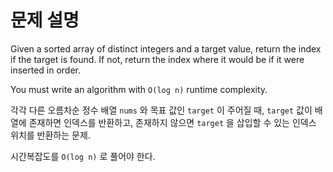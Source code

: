 # 문제 설명

Given a sorted array of distinct integers and a target value, return the index if the target is found. If not, return the index where it would be if it were inserted in order.

You must write an algorithm with `O(log n)` runtime complexity.

각각 다른 오름차순 정수 배열 `nums` 와 목표 값인 `target` 이 주어질 때, `target` 값이 배열에 존재하면 인덱스를 반환하고, 존재하지 않으면 `target` 을 삽입할 수 있는 인덱스 위치를 반환하는 문제.

시간복잡도를 `O(log n)` 로 풀어야 한다.